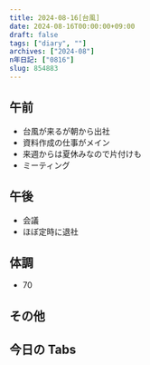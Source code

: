 ```yaml
---
title: 2024-08-16[台風]
date: 2024-08-16T00:00:00+09:00
draft: false
tags: ["diary", ""]
archives: ["2024-08"]
n年日記: ["0816"]
slug: 854883
---
```


## 午前

- 台風が来るが朝から出社
- 資料作成の仕事がメイン
- 来週からは夏休みなので片付けも
- ミーティング

## 午後

- 会議
- ほぼ定時に退社

## 体調

- 70

## その他

## 今日の Tabs
